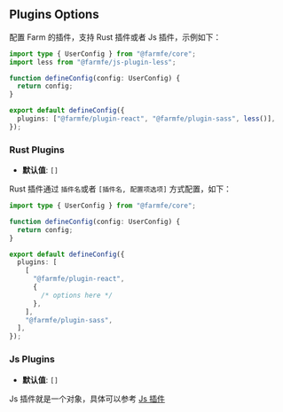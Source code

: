 ## Plugins Options

配置 Farm 的插件，支持 Rust 插件或者 Js 插件，示例如下：

```ts
import type { UserConfig } from "@farmfe/core";
import less from "@farmfe/js-plugin-less";

function defineConfig(config: UserConfig) {
  return config;
}

export default defineConfig({
  plugins: ["@farmfe/plugin-react", "@farmfe/plugin-sass", less()],
});
```

### Rust Plugins

- **默认值**: `[]`

Rust 插件通过 `插件名`或者 `[插件名, 配置项选项]` 方式配置，如下：

```ts
import type { UserConfig } from "@farmfe/core";

function defineConfig(config: UserConfig) {
  return config;
}

export default defineConfig({
  plugins: [
    [
      "@farmfe/plugin-react",
      {
        /* options here */
      },
    ],
    "@farmfe/plugin-sass",
  ],
});
```

### Js Plugins

- **默认值**: `[]`

Js 插件就是一个对象，具体可以参考 [Js 插件](/docs/plugins/js-plugin)
